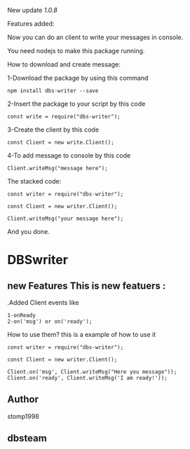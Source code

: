 New update *1.0.8*

Features added:

Now you can do an client to write your messages in console.

You need nodejs to make this package running.

How to download and create message:

1-Download the package by using this command 
```
npm install dbs-writer --save
```



2-Insert the package to your script by this code 
```
const write = require("dbs-writer");
```



3-Create the client by this code 
```
const Client = new write.Client();
```



4-To add message to console by this code 
```
Client.writeMsg("message here");
```

The stacked code: 
```
const writer = require("dbs-writer");

const Client = new writer.Client();

Client.writeMsg("your message here");

```
And you done.

DBSwriter
=============
new Features 
This is new featuers :
---
.Added Client events like
```
1-onReady
2-on('msg') or on('ready');
```
How to use them? this is a example of how to use it
```
const writer = require("dbs-writer");

const Client = new writer.Client();

Client.on('msg', Client.writeMsg("Here you message"));
Client.on('ready', Client.writeMsg('I am ready!'));
```

Author
-----------
stomp1998

dbsteam
-----------
